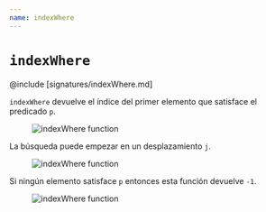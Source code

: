 ```yaml
---
name: indexWhere
---
```


# `indexWhere`

@include [signatures/indexWhere.md]

`indexWhere` devuelve el índice del primer elemento que satisface el predicado `p`.

<figure class="diagram">
  <img src="../images/indexWhere.svg" alt="indexWhere function">
  <!-- <figcaption class="diagram-desc"></figcaption> -->
</figure>

La búsqueda puede empezar en un desplazamiento `j`.

<figure class="diagram">
  <img src="../images/indexWhere.2.svg" alt="indexWhere function">
  <!-- <figcaption class="diagram-desc"></figcaption> -->
</figure>

Si ningún elemento satisface `p` entonces esta función devuelve `-1`.

<figure class="diagram">
  <img src="../images/indexWhere.3.svg" alt="indexWhere function">
  <!-- <figcaption class="diagram-desc"></figcaption> -->
</figure>
